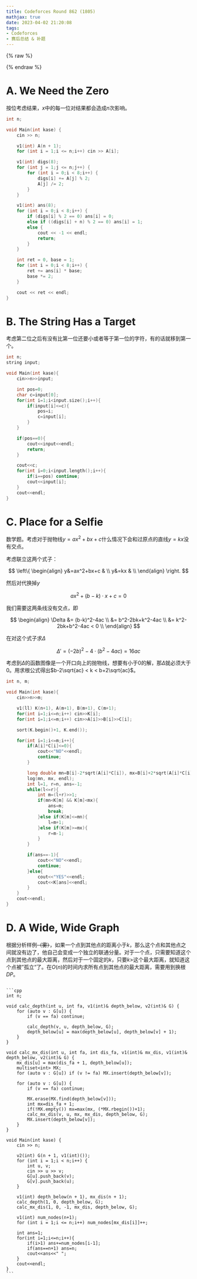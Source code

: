 ```yaml
---
title: Codeforces Round 862 (1805)
mathjax: true
date: 2023-04-02 21:20:08
tags:
- Codeforces
- 赛后总结 & 补题
---
```

{% raw %}<div class="post-summary">{% endraw %}

[比赛链接](https://codeforces.com/contest/1805)

{% raw %}</div>{% endraw %}

<!-- more -->

<style type="text/css">
.post-summary { display: none; }
</style>

# A. We Need the Zero

按位考虑结果，$x$中的每一位对结果都会造成$n$次影响。

```cpp
int n;

void Main(int kase) {
	cin >> n;

	v1(int) A(n + 1);
	for (int i = 1;i <= n;i++) cin >> A[i];

	v1(int) digs(8);
	for (int j = 1;j <= n;j++) {
		for (int i = 0;i < 8;i++) {
			digs[i] += A[j] % 2;
			A[j] /= 2;
		}
	}

	v1(int) ans(8);
	for (int i = 0;i < 8;i++) {
		if (digs[i] % 2 == 0) ans[i] = 0;
		else if ((digs[i] + n) % 2 == 0) ans[i] = 1;
		else {
			cout << -1 << endl;
			return;
		}
	}

	int ret = 0, base = 1;
	for (int i = 0;i < 8;i++) {
		ret += ans[i] * base;
		base *= 2;
	}

	cout << ret << endl;
}
```

# B. The String Has a Target

考虑第二位之后有没有比第一位还要小或者等于第一位的字符，有的话就移到第一个。

```cpp
int n;
string input;

void Main(int kase){
	cin>>n>>input;

	int pos=0;
	char c=input[0];
	for(int i=1;i<input.size();i++){
		if(input[i]<=c){
			pos=i;
			c=input[i];
		}
	}

	if(pos==0){
		cout<<input<<endl;
		return;
	}

	cout<<c;
	for(int i=0;i<input.length();i++){
		if(i==pos) continue;
		cout<<input[i];
	}
	cout<<endl;
}
```

# C. Place for a Selfie

数学题。考虑对于抛物线$y=ax^2+bx+c$什么情况下会和过原点的直线$y=kx$没有交点。

考虑联立这两个式子：

$$
\left\{
\begin{align}
	y&=ax^2+bx+c &	\\
	y&=kx	     &  \\
\end{align}
\right.
$$

然后对代换掉$y$

$$
ax^2+(b-k)\cdot x+c=0
$$

我们需要这两条线没有交点，即

$$
\begin{align}
\Delta 
&= (b-k)^2-4ac		\\
&= b^2-2bk+k^2-4ac	\\
&= k^2-2bk+b^2-4ac < 0	\\
\end{align}
$$

在对这个式子求$\Delta$

$$
\Delta \prime=(-2b)^2-4\cdot (b^2-4ac)=16ac
$$

考虑到$\Delta$的函数图像是一个开口向上的抛物线，想要有小于$0$的解，那$\Delta$就必须大于0。用求根公式得出$b-2\sqrt{ac} < k < b+2\sqrt{ac}$。

```cpp
int n, m;

void Main(int kase){
	cin>>n>>m;

	v1(ll) K(n+1), A(m+1), B(m+1), C(m+1);
	for(int i=1;i<=n;i++) cin>>K[i];
	for(int i=1;i<=m;i++) cin>>A[i]>>B[i]>>C[i];

	sort(K.begin()+1, K.end());

	for(int i=1;i<=m;i++){
		if(A[i]*C[i]<=0){
			cout<<"NO"<<endl;
			continue;
		}

		long double mn=B[i]-2*sqrt(A[i]*C[i]), mx=B[i]+2*sqrt(A[i]*C[i]);
		log(mn, mx, endl);
		int l=1, r=n, ans=-1;
		while(l<=r){
			int m=(l+r)>>1;
			if(mn<K[m] && K[m]<mx){
				ans=m;
				break;
			}else if(K[m]<=mn){
				l=m+1;
			}else if(K[m]>=mx){
				r=m-1;
			}
		}

		if(ans==-1){
			cout<<"NO"<<endl;
			continue;
		}else{
			cout<<"YES"<<endl;
			cout<<K[ans]<<endl;
		}
	}
	cout<<endl;
}
```

# D. A Wide, Wide Graph

根据分析样例~~（雾）~~，如果一个点到其他点的距离小于$k$，那么这个点和其他点之间就没有边了，他自己会变成一个独立的联通分量。对于一个点，只需要知道这个点到其他点的最大距离，然后对于一个固定的$k$，只要$k>$这个最大距离，就知道这个点被”孤立“了。在$O(n)$的时间内求所有点到其他点的最大距离，需要用到换根$DP$。

~~~~tmd好久没写换根了，比赛的时候写了依托答辩。~~后来查出问题来了，我用了set而没用multiset。。。~~

```cpp
int n;

void calc_depth(int u, int fa, v1(int)& depth_below, v2(int)& G) {
	for (auto v : G[u]) {
		if (v == fa) continue;

		calc_depth(v, u, depth_below, G);
		depth_below[u] = max(depth_below[u], depth_below[v] + 1);
	}
}

void calc_mx_dis(int u, int fa, int dis_fa, v1(int)& mx_dis, v1(int)& depth_below, v2(int)& G) {
	mx_dis[u] = max(dis_fa + 1, depth_below[u]);
	multiset<int> MX;
	for (auto v : G[u]) if (v != fa) MX.insert(depth_below[v]);

	for (auto v : G[u]) {
		if (v == fa) continue;

		MX.erase(MX.find(depth_below[v]));
		int mx=dis_fa + 1;
		if(!MX.empty()) mx=max(mx, (*MX.rbegin())+1);
		calc_mx_dis(v, u, mx, mx_dis, depth_below, G);
		MX.insert(depth_below[v]);
	}
}

void Main(int kase) {
	cin >> n;

	v2(int) G(n + 1, v1(int)());
	for (int i = 1;i < n;i++) {
		int u, v;
		cin >> u >> v;
		G[u].push_back(v);
		G[v].push_back(u);
	}

	v1(int) depth_below(n + 1), mx_dis(n + 1);
	calc_depth(1, 0, depth_below, G);
	calc_mx_dis(1, 0, -1, mx_dis, depth_below, G);

	v1(int) num_nodes(n+1);
	for (int i = 1;i <= n;i++) num_nodes[mx_dis[i]]++;

	int ans=1;
	for(int i=1;i<=n;i++){
		if(i>1) ans+=num_nodes[i-1];
		if(ans==n+1) ans=n;
		cout<<ans<<" ";
	}
	cout<<endl;
}
```
